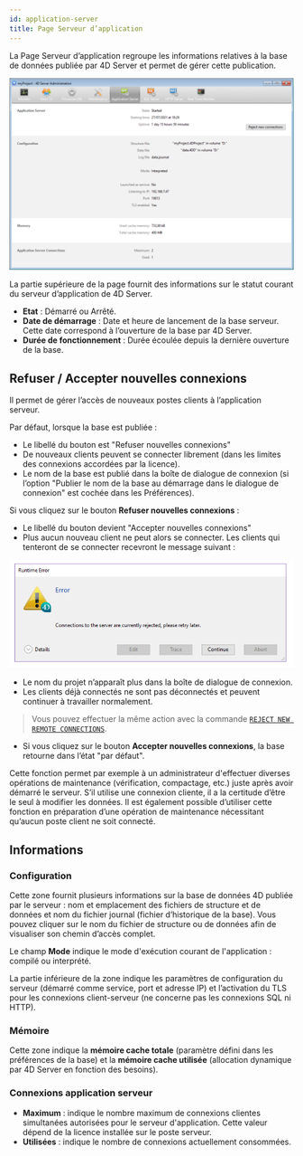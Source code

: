 ```yaml
---
id: application-server
title: Page Serveur d’application
---
```


La Page Serveur d’application regroupe les informations relatives à la base de données publiée par 4D Server et permet de gérer cette publication.

![](../assets/en/Admin/server-admin-application-page.png)

La partie supérieure de la page fournit des informations sur le statut courant du serveur d’application de 4D Server.

- **Etat** : Démarré ou Arrêté.
- **Date de démarrage** : Date et heure de lancement de la base serveur. Cette date correspond à l’ouverture de la base par 4D Server.
- **Durée de fonctionnement** : Durée écoulée depuis la dernière ouverture de la base.

## Refuser / Accepter nouvelles connexions

Il permet de gérer l’accès de nouveaux postes clients à l’application serveur.

Par défaut, lorsque la base est publiée :

- Le libellé du bouton est "Refuser nouvelles connexions"
- De nouveaux clients peuvent se connecter librement (dans les limites des connexions accordées par la licence).
- Le nom de la base est publié dans la boîte de dialogue de connexion (si l’option "Publier le nom de la base au démarrage dans le dialogue de connexion" est cochée dans les Préférences).

Si vous cliquez sur le bouton **Refuser nouvelles connexions** :

- Le libellé du bouton devient "Accepter nouvelles connexions"
- Plus aucun nouveau client ne peut alors se connecter. Les clients qui tenteront de se connecter recevront le message suivant :

![](../assets/en/Admin/server-error.png)

- Le nom du projet n’apparaît plus dans la boîte de dialogue de connexion.
- Les clients déjà connectés ne sont pas déconnectés et peuvent continuer à travailler normalement.

> Vous pouvez effectuer la même action avec la commande [`REJECT NEW REMOTE CONNECTIONS`](../commands-legacy/reject-new-remote-connections.md).

- Si vous cliquez sur le bouton **Accepter nouvelles connexions**, la base retourne dans l’état "par défaut".

Cette fonction permet par exemple à un administrateur d'effectuer diverses opérations de maintenance (vérification, compactage, etc.) juste après avoir démarré le serveur. S’il utilise une connexion cliente, il a la certitude d’être le seul à modifier les données. Il est également possible d’utiliser cette fonction en préparation d’une opération de maintenance nécessitant qu’aucun poste client ne soit connecté.

## Informations

### Configuration

Cette zone fournit plusieurs informations sur la base de données 4D publiée par le serveur : nom et emplacement des fichiers de structure et de données et nom du fichier journal (fichier d’historique de la base). Vous pouvez cliquer sur le nom du fichier de structure ou de données afin de visualiser son chemin d’accès complet.

Le champ **Mode** indique le mode d'exécution courant de l'application : compilé ou interprété.

La partie inférieure de la zone indique les paramètres de configuration du serveur (démarré comme service, port et adresse IP) et l’activation du TLS pour les connexions client-serveur (ne concerne pas les connexions SQL ni HTTP).

### Mémoire

Cette zone indique la **mémoire cache totale** (paramètre défini dans les préférences de la base) et la **mémoire cache utilisée** (allocation dynamique par 4D Server en fonction des besoins).

### Connexions application serveur

- **Maximum** : indique le nombre maximum de connexions clientes simultanées autorisées pour le serveur d'application. Cette valeur dépend de la licence installée sur le poste serveur.
- **Utilisées** : indique le nombre de connexions actuellement consommées.

